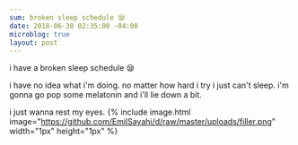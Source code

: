 ```yaml
---
sum: broken sleep schedule 😪
date: 2018-06-30 02:35:00 -04:00
microblog: true
layout: post
---
```

i have a broken sleep schedule 😪


i have no idea what i'm doing. no matter how hard i try i just can't sleep. i'm gonna go pop some melatonin and i'll lie down a bit.


i just wanna rest my eyes.
{% include image.html image="https://github.com/EmilSayahi/d/raw/master/uploads/filler.png" width="1px" height="1px" %}
